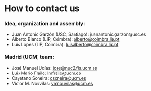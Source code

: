 # How to contact us

### Idea, organization and assembly:
- Juan Antonio Garzón (USC, Santiago): juanantonio.garzon@usc.es
- Alberto Blanco (LIP, Coimbra): alberto@coimbra.lip.pt
- Luís Lopes (LIP, Coimbra): luisalberto@coimbra.lip.pt

### Madrid (UCM) team:
- José Manuel Udías: jose@nuc2.fis.ucm.es
- Luis Mario Fraile: lmfraile@ucm.es
- Cayetano Soneira: csoneira@ucm.es
- Víctor M. Nouvilas: vmnouvilas@ucm.es
